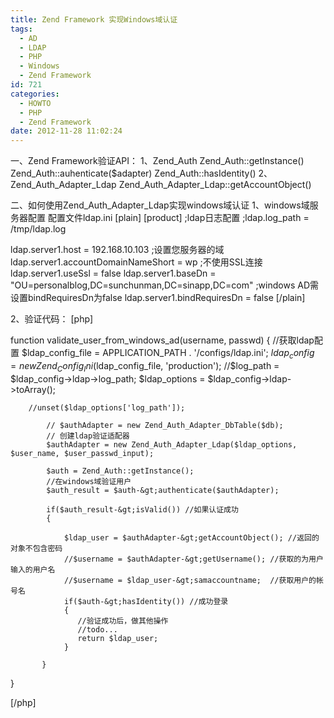 ```yaml
---
title: Zend Framework 实现Windows域认证
tags:
  - AD
  - LDAP
  - PHP
  - Windows
  - Zend Framework
id: 721
categories:
  - HOWTO
  - PHP
  - Zend Framework
date: 2012-11-28 11:02:24
---
```


一、Zend Framework验证API：
1、Zend_Auth
   Zend_Auth::getInstance()
   Zend_Auth::auhenticate($adapter)
   Zend_Auth::hasIdentity()
2、Zend_Auth_Adapter_Ldap
   Zend_Auth_Adapter_Ldap::getAccountObject()

二、如何使用Zend_Auth_Adapter_Ldap实现windows域认证
1、windows域服务器配置 
配置文件ldap.ini
[plain]
[product]
;ldap日志配置
;ldap.log_path = /tmp/ldap.log

ldap.server1.host =  192.168.10.103
;设置您服务器的域
ldap.server1.accountDomainNameShort = wp
;不使用SSL连接
ldap.server1.useSsl = false
ldap.server1.baseDn = &quot;OU=personalblog,DC=sunchunman,DC=sinapp,DC=com&quot;
;windows AD需设置bindRequiresDn为false
ldap.server1.bindRequiresDn = false
[/plain]

2、验证代码：
[php]

function validate_user_from_windows_ad(username, passwd)
{
        //获取ldap配置
        $ldap_config_file = APPLICATION_PATH . '/configs/ldap.ini';
        $ldap_config = new Zend_Config_Ini($ldap_config_file, 'production');
        //$log_path = $ldap_config-&gt;ldap-&gt;log_path;
        $ldap_options = $ldap_config-&gt;ldap-&gt;toArray();

        //unset($ldap_options['log_path']);

            // $authAdapter = new Zend_Auth_Adapter_DbTable($db);
            // 创建ldap验证适配器
            $authAdapter = new Zend_Auth_Adapter_Ldap($ldap_options, $user_name, $user_passwd_input);

            $auth = Zend_Auth::getInstance();
            //在windows域验证用户
            $auth_result = $auth-&gt;authenticate($authAdapter);

            if($auth_result-&gt;isValid()) //如果认证成功
            {

                $ldap_user = $authAdapter-&gt;getAccountObject(); //返回的对象不包含密码
                //$username = $authAdapter-&gt;getUsername(); //获取的为用户输入的用户名
                //$username = $ldap_user-&gt;samaccountname;  //获取用户的帐号名
                if($auth-&gt;hasIdentity()) //成功登录
                {
                   //验证成功后，做其他操作
                   //todo...
                   return $ldap_user;
                }

           }
}

[/php] 